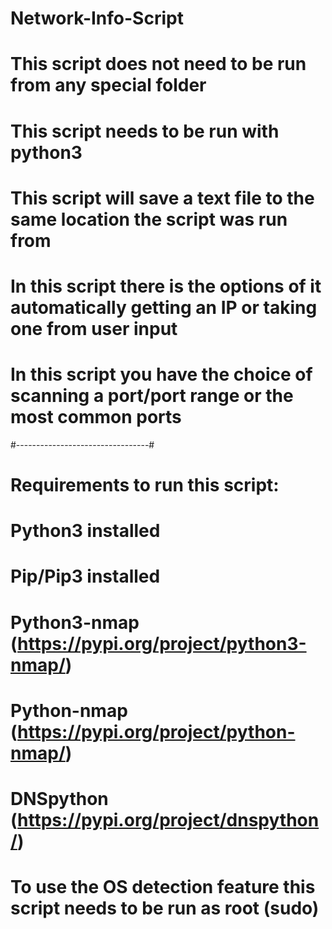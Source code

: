 # Network-Info-Script
# This script does not need to be run from any special folder
# This script needs to be run with python3
# This script will save a text file to the same location the script was run from
# In this script there is the options of it automatically getting an IP or taking one from user input
# In this script you have the choice of scanning a port/port range or the most common ports
#---------------------------------#
# Requirements to run this script:
# Python3 installed
# Pip/Pip3 installed
# Python3-nmap (https://pypi.org/project/python3-nmap/)
# Python-nmap (https://pypi.org/project/python-nmap/)
# DNSpython (https://pypi.org/project/dnspython/)
# To use the OS detection feature this script needs to be run as root (sudo)
